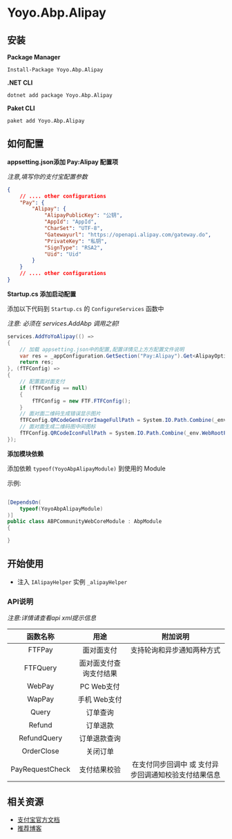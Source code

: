 # Yoyo.Abp.Alipay

## 安装
**Package Manager**
```
Install-Package Yoyo.Abp.Alipay
```
**.NET CLI**
```
dotnet add package Yoyo.Abp.Alipay
```
**Paket CLI**
```
paket add Yoyo.Abp.Alipay
```

## 如何配置


**appsetting.json添加 Pay:Alipay 配置项**

*注意,填写你的支付宝配置参数*

``` json
{
    // .... other configurations
	"Pay": {
		"Alipay": {
			"AlipayPublicKey": "公钥",
			"AppId": "AppId",
			"CharSet": "UTF-8",
			"Gatewayurl": "https://openapi.alipay.com/gateway.do",
			"PrivateKey": "私钥",
			"SignType": "RSA2",
			"Uid": "Uid"
		}
	}
    // .... other configurations
}
```
 


**Startup.cs 添加启动配置**

添加以下代码到 `Startup.cs` 的 `ConfigureServices` 函数中

*注意: 必须在  services.AddAbp 调用之前!*

``` cs
services.AddYoYoAlipay(() =>
{
	// 加载 appsetting.json中的配置,配置详情见上方方配置文件说明
    var res = _appConfiguration.GetSection("Pay:Alipay").Get<AlipayOptions>();
    return res;
}, (fTFConfig) =>
{
	// 配置面对面支付
    if (fTFConfig == null)
    {
        fTFConfig = new FTF.FTFConfig();
    }
	// 面对面二维码生成错误显示图片
    fTFConfig.QRCodeGenErrorImageFullPath = System.IO.Path.Combine(_env.WebRootPath, "imgs", "pay", "alipay_error.png");
	// 面对面生成二维码图中间图标
    fTFConfig.QRCodeIconFullPath = System.IO.Path.Combine(_env.WebRootPath, "imgs", "pay", "alipay.png");
});
```

**添加模块依赖**

添加依赖 `typeof(YoyoAbpAlipayModule)` 到使用的 Module

示例:
``` cs

[DependsOn(
    typeof(YoyoAbpAlipayModule)
)]
public class ABPCommunityWebCoreModule : AbpModule
{

}

```
## 开始使用

* 注入 `IAlipayHelper` 实例 `_alipayHelper`

### API说明
*注意:详情请查看api xml提示信息*

函数名称 | 用途 | 附加说明 |
| :-: | :-: | :-: | 
FTFPay | 面对面支付 | 支持轮询和异步通知两种方式
FTFQuery | 面对面支付查询支付结果|  
WebPay | PC Web支付|  
WapPay | 手机 Web支付|  
Query | 订单查询|  
Refund | 订单退款|  
RefundQuery | 订单退款查询|  
OrderClose | 关闭订单|  
PayRequestCheck | 支付结果校验| 在支付同步回调中 或 支付异步回调通知校验支付结果信息 


## 相关资源
* [支付宝官方文档](https://docs.open.alipay.com/270/105899/)
* [推荐博客](https://www.cnblogs.com/stulzq/category/1088543.html)
